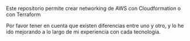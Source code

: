 Este repositorio permite crear networking de AWS con Cloudformation o con Terraform

Por favor tener en cuenta que existen diferencias entre uno y otro, y lo he ido mejorando a lo largo de mi experiencia con cada tecnología.

